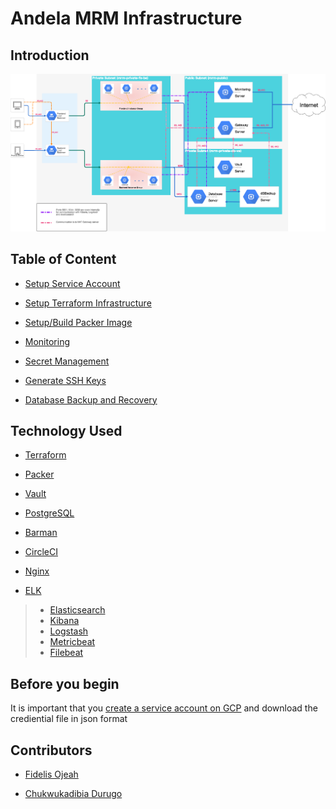 # Andela MRM Infrastructure

## Introduction

![Infrastructure Image](docs/images/GCP-architecture.png)

## Table of Content
- [Setup Service Account](./docs/service-account-creation)

- [Setup Terraform Infrastructure](./terraform/readme)
- [Setup/Build Packer Image](./images/readme)

- [Monitoring](./monitoring/readme)
- [Secret Management](./vault-image/readme)

- [Generate SSH Keys](./docs/private-key-generation)
- [Database Backup and Recovery](./images/database-image/readme)


## Technology Used

- [Terraform](https://www.terraform.io/)

- [Packer](https://www.packer.io/)

- [Vault](https://www.vaultproject.io/)

- [PostgreSQL](https://www.postgresql.org/)

- [Barman](http://www.pgbarman.org/)

- [CircleCI](https://circleci.com/)

- [Nginx](https://www.nginx.com/)

- [ELK](https://www.elastic.co/)
>- [Elasticsearch](https://www.elastic.co/products/elasticsearch)
>- [Kibana](https://www.elastic.co/products/kibana)
>- [Logstash](https://www.elastic.co/products/logstash)
>- [Metricbeat](https://www.elastic.co/products/beats/metricbeat)
>- [Filebeat](https://www.elastic.co/products/beats/filebeat)

## Before you begin

It is important that you [create a service account on GCP](docs/service-account-creation) and download the crediential file in json format

## Contributors

- [Fidelis Ojeah](https://github.com/fidelisojeah)

- [Chukwukadibia Durugo](https://github.com/daddychukz)
